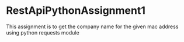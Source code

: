 # RestApiPythonAssignment1
This assignment is to get the company name for the given mac address using python requests module
